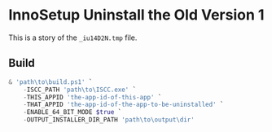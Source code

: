 # InnoSetup Uninstall the Old Version 1

This is a story of the `_iu14D2N.tmp` file.

## Build

```powershell
& 'path\to\build.ps1' `
    -ISCC_PATH 'path\to\ISCC.exe' `
    -THIS_APPID 'the-app-id-of-this-app' `
    -THAT_APPID 'the-app-id-of-the-app-to-be-uninstalled' `
    -ENABLE_64_BIT_MODE $true `
    -OUTPUT_INSTALLER_DIR_PATH 'path\to\output\dir'
```
